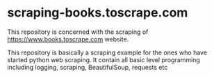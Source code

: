 # scraping-books.toscrape.com
This repository is concerned with the scraping of https://www.books.toscrape.com website.


This repository is basically a scraping example for the ones who have started python web scraping.
It contain all basic level programming including logging, scraping, BeautifulSoup, requests etc
